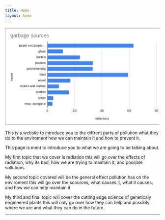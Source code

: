 ```yaml
---
title: Home
layout: home
---
```


![image tooltip here](/images/trashBranch.png)

This is a website to introduce you to the diffrent parts of pollution what they do to the enviroment how we can maintain it and how to prevent it.

This page is ment to introduce you to what we are going to be talking about.

My first topic that we cover is radiation this will go over the effects of radiation, why its bad, how we are trying to maintain it, and possible sollutions

My second topic covered will be the general effect pollution has on the enviroment this will go over the scources, what causes it, what it causes, and how we can help maintain it

My third and final topic will cover the cutting edge science of geneticaly engineered plants this will only go over how they can help and possibly where we are and what they can do in the future.




----

[^1]: [It can take up to 10 minutes for changes to your site to publish after you push the changes to GitHub](https://docs.github.com/en/pages/setting-up-a-github-pages-site-with-jekyll/creating-a-github-pages-site-with-jekyll#creating-your-site).

[Just the Docs]: https://just-the-docs.github.io/just-the-docs/
[GitHub Pages]: https://docs.github.com/en/pages
[README]: https://github.com/just-the-docs/just-the-docs-template/blob/main/README.md
[Jekyll]: https://jekyllrb.com
[GitHub Pages / Actions workflow]: https://github.blog/changelog/2022-07-27-github-pages-custom-github-actions-workflows-beta/
[use this template]: https://github.com/just-the-docs/just-the-docs-template/generate
